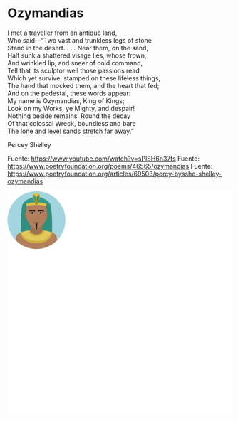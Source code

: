 # Ozymandias


I met a traveller from an antique land,  
Who said—“Two vast and trunkless legs of stone  
Stand in the desert. . . . Near them, on the sand,  
Half sunk a shattered visage lies, whose frown,  
And wrinkled lip, and sneer of cold command,  
Tell that its sculptor well those passions read  
Which yet survive, stamped on these lifeless things,  
The hand that mocked them, and the heart that fed;  
And on the pedestal, these words appear:  
My name is Ozymandias, King of Kings;  
Look on my Works, ye Mighty, and despair!  
Nothing beside remains. Round the decay  
Of that colossal Wreck, boundless and bare  
The lone and level sands stretch far away.”  

Percey Shelley

Fuente: https://www.youtube.com/watch?v=sPlSH6n37ts
Fuente: https://www.poetryfoundation.org/poems/46565/ozymandias
Fuente: https://www.poetryfoundation.org/articles/69503/percy-bysshe-shelley-ozymandias


![King of Kings](../_files/egyptian-svgrepo-com.svg)


